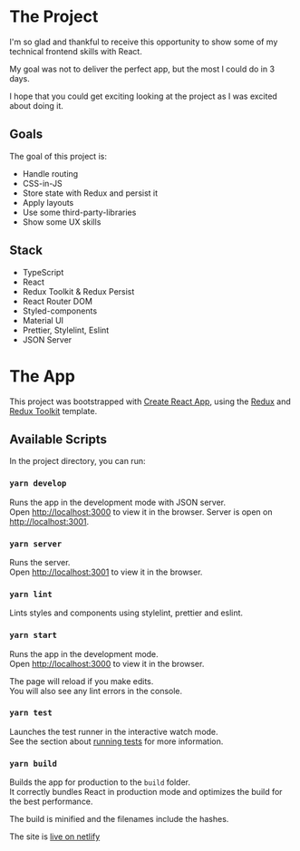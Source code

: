 # The Project

I'm so glad and thankful to receive this opportunity to show some of my technical frontend skills with React.

My goal was not to deliver the perfect app, but the most I could do in 3 days.

I hope that you could get exciting looking at the project as I was excited about doing it.

## Goals

The goal of this project is:

- Handle routing
- CSS-in-JS
- Store state with Redux and persist it
- Apply layouts
- Use some third-party-libraries
- Show some UX skills

## Stack

- TypeScript
- React
- Redux Toolkit & Redux Persist
- React Router DOM
- Styled-components
- Material UI
- Prettier, Stylelint, Eslint
- JSON Server

# The App

This project was bootstrapped with [Create React App](https://github.com/facebook/create-react-app), using the [Redux](https://redux.js.org/) and [Redux Toolkit](https://redux-toolkit.js.org/) template.

## Available Scripts

In the project directory, you can run:

### `yarn develop`

Runs the app in the development mode with JSON server.<br />
Open [http://localhost:3000](http://localhost:3000) to view it in the browser.
Server is open on [http://localhost:3001](http://localhost:3001).

### `yarn server`

Runs the server.<br />
Open [http://localhost:3001](http://localhost:3001) to view it in the browser.

### `yarn lint`

Lints styles and components using stylelint, prettier and eslint.

### `yarn start`

Runs the app in the development mode.<br />
Open [http://localhost:3000](http://localhost:3000) to view it in the browser.

The page will reload if you make edits.<br />
You will also see any lint errors in the console.

### `yarn test`

Launches the test runner in the interactive watch mode.<br />
See the section about [running tests](https://facebook.github.io/create-react-app/docs/running-tests) for more information.

### `yarn build`

Builds the app for production to the `build` folder.<br />
It correctly bundles React in production mode and optimizes the build for the best performance.

The build is minified and the filenames include the hashes.<br />

The site is [live on netlify](https://pizza-stoom.netlify.app/)
